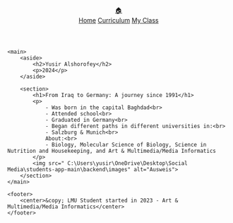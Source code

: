 <!DOCTYPE html>
<html lang="en">
<head>
    <meta charset="UTF-8">
    <meta name="viewport" content="width=device-width, initial-scale=1.0">
    <meta http-equiv="X-UA-Compatible" content="ie=edge">
    <title>Static Template</title>
    <link rel="stylesheet" href="./styles.css">
</head>
<body>
    <header>
        <a title="Home page" href="#" class="left-icon">🏠</a>
        <nav>
            <a href="#">Home</a>
            <a href="#">Curriculum</a>
            <a href="./my-class.html">My Class</a>
        </nav>
    </header>

    <main>
        <aside>
            <h2>Yusir Alshorofey</h2>
            <p>2024</p>
        </aside>

        <section>
            <h1>From Iraq to Germany: A journey since 1991</h1>
            <p>
                - Was born in the capital Baghdad<br>
                - Attended school<br>
                - Graduated in Germany<br>
                - Began different paths in different universities in:<br>
                - Salzburg & Munich<br>
                About:<br>
                - Biology, Molecular Science of Biology, Science in Nutrition and Housekeeping, and Art & Multimedia/Media Informatics
            </p>
            <img src=" C:\Users\yusir\OneDrive\Desktop\Social Media\students-app-main\backend\images" alt="Ausweis">
        </section>
    </main>

    <footer>
        <center>&copy; LMU Student started in 2023 - Art & Multimedia/Media Informatics</center>
    </footer>
</body>
</html>

